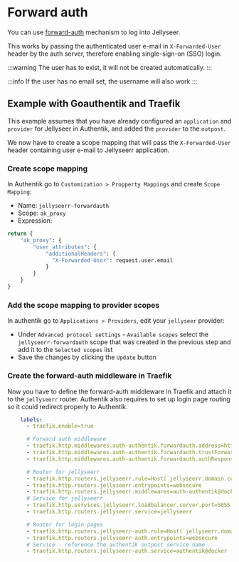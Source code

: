 # Forward auth

You can use [forward-auth](https://doc.traefik.io/traefik/middlewares/http/forwardauth/) mechanism to log into Jellyseer.

This works by passing the authenticated user e-mail in `X-Forwarded-User` header by the auth server, therefore enabling single-sign-on (SSO) login.

:::warning
The user has to exist, it will not be created automatically.
:::

:::info
If the user has no email set, the username will also work
:::

## Example with Goauthentik and Traefik

This example assumes that you have already configured an `application` and `provider` for Jellyseer in Authentik, and added the `provider` to the `outpost`.

We now have to create a scope mapping that will pass the `X-Forwarded-User` header containing user e-mail to Jellyseerr application.

### Create scope mapping

In Authentik go to `Customization > Propperty Mappings` and create `Scope Mapping`:

* Name: `jellyseerr-forwardauth`
* Scope: `ak_proxy`
* Expression:

```py
return {
    "ak_proxy": {
        "user_attributes": {
            "additionalHeaders": {
              "X-Forwarded-User": request.user.email
            }
        }
    }
}
```

### Add the scope mapping to provider scopes

In authentik go to `Applications > Providers`, edit your `jellyseer` provider:

* Under `Advanced protocol settings` - `Available scopes` select the `jellyseerr-forwardauth` scope that was created in the previous step and add it to the `Selected scopes` list
* Save the changes by clicking the `Update` button

### Create the forward-auth middleware in Traefik

Now you have to define the forward-auth middleware in Traefik and attach it to the `jellyseerr` router. Authentik also requires to set up login page routing so it could redirect properly to Authentik.

```yml
    labels:
      - traefik.enable=true

      # Forward auth middleware
      - traefik.http.middlewares.auth-authentik.forwardauth.address=http://authentik-server:9000/outpost.goauthentik.io/auth/jellyseerr
      - traefik.http.middlewares.auth-authentik.forwardauth.trustForwardHeader=true
      - traefik.http.middlewares.auth-authentik.forwardauth.authResponseHeaders=X-Forwarded-User

      # Router for jellyseerr
      - traefik.http.routers.jellyseerr.rule=Host(`jellyseerr.domain.com`)
      - traefik.http.routers.jellyseerr.entrypoints=websecure
      - traefik.http.routers.jellyseerr.middlewares=auth-authentik@docker
      # Service for jellyseerr
      - traefik.http.services.jellyseerr.loadbalancer.server.port=5055
      - traefik.http.routers.jellyseerr.service=jellyseerr

      # Router for login pages
      - traefik.http.routers.jellyseerr-auth.rule=Host(`jellyseerr.domain.co`) && PathPrefix(`/outpost.goauthentik.io/`)
      - traefik.http.routers.jellyseerr-auth.entrypoints=websecure
      # Service - reference the authentik outpost service name
      - traefik.http.routers.jellyseerr-auth.service=authentik@docker
```
